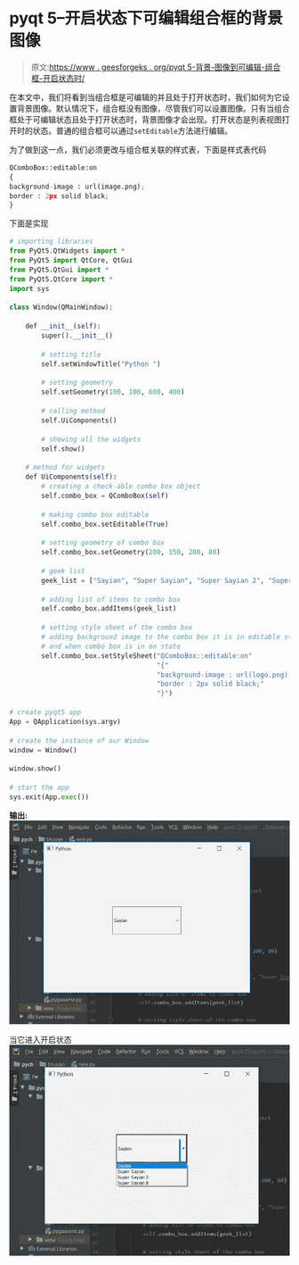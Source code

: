 # pyqt 5–开启状态下可编辑组合框的背景图像

> 原文:[https://www . geesforgeks . org/pyqt 5-背景-图像到可编辑-组合框-开启状态时/](https://www.geeksforgeeks.org/pyqt5-background-image-to-editable-combobox-when-on-state/)

在本文中，我们将看到当组合框是可编辑的并且处于打开状态时，我们如何为它设置背景图像。默认情况下，组合框没有图像，尽管我们可以设置图像。只有当组合框处于可编辑状态且处于打开状态时，背景图像才会出现。打开状态是列表视图打开时的状态。普通的组合框可以通过`setEditable`方法进行编辑。

为了做到这一点，我们必须更改与组合框关联的样式表，下面是样式表代码

```py
QComboBox::editable:on
{
background-image : url(image.png);
border : 2px solid black;
}

```

下面是实现

```py
# importing libraries
from PyQt5.QtWidgets import * 
from PyQt5 import QtCore, QtGui
from PyQt5.QtGui import * 
from PyQt5.QtCore import * 
import sys

class Window(QMainWindow):

    def __init__(self):
        super().__init__()

        # setting title
        self.setWindowTitle("Python ")

        # setting geometry
        self.setGeometry(100, 100, 600, 400)

        # calling method
        self.UiComponents()

        # showing all the widgets
        self.show()

    # method for widgets
    def UiComponents(self):
        # creating a check-able combo box object
        self.combo_box = QComboBox(self)

        # making combo box editable
        self.combo_box.setEditable(True)

        # setting geometry of combo box
        self.combo_box.setGeometry(200, 150, 200, 80)

        # geek list
        geek_list = ["Sayian", "Super Sayian", "Super Sayian 2", "Super Sayian B"]

        # adding list of items to combo box
        self.combo_box.addItems(geek_list)

        # setting style sheet of the combo box
        # adding background image to the combo box it is in editable state
        # and when combo box is in on state
        self.combo_box.setStyleSheet("QComboBox::editable:on"
                                     "{"
                                     "background-image : url(logo.png);"
                                     "border : 2px solid black;"
                                     "}")

# create pyqt5 app
App = QApplication(sys.argv)

# create the instance of our Window
window = Window()

window.show()

# start the app
sys.exit(App.exec())
```

**输出:**
![](img/03b61fc10571ab123123117b97cdf36f.png)

当它进入开启状态
![](img/5632cfa7fbc7840f40c062d1989fa965.png)